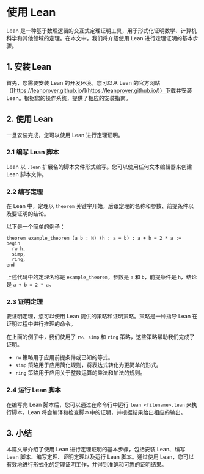 # 使用 Lean

Lean 是一种基于数理逻辑的交互式定理证明工具，用于形式化证明数学、计算机科学和其他领域的定理。在本文中，我们将介绍使用 Lean 进行定理证明的基本步骤。

## 1. 安装 Lean

首先，您需要安装 Lean 的开发环境。您可以从 Lean 的官方网站（[https://leanprover.github.io/](https://leanprover.github.io/)）下载并安装 Lean。根据您的操作系统，提供了相应的安装指南。

## 2. 使用 Lean

一旦安装完成，您可以使用 Lean 进行定理证明。

### 2.1 编写 Lean 脚本

Lean 以 `.lean` 扩展名的脚本文件形式编写。您可以使用任何文本编辑器来创建 Lean 脚本文件。

### 2.2 编写定理

在 Lean 中，定理以 `theorem` 关键字开始，后跟定理的名称和参数、前提条件以及要证明的结论。

以下是一个简单的例子：

```lean
theorem example_theorem (a b : ℕ) (h : a = b) : a + b = 2 * a :=
begin
  rw h,
  simp,
  ring,
end
```

上述代码中的定理名称是 `example_theorem`，参数是 `a` 和 `b`，前提条件是 `h`，结论是 `a + b = 2 * a`。

### 2.3 证明定理

要证明定理，您可以使用 Lean 提供的策略和证明策略。策略是一种指导 Lean 在证明过程中进行推理的命令。

在上面的例子中，我们使用了 `rw`、`simp` 和 `ring` 策略，这些策略帮助我们完成了证明。

- `rw` 策略用于应用前提条件或已知的等式。
- `simp` 策略用于应用简化规则，将表达式转化为更简单的形式。
- `ring` 策略用于应用关于整数运算的乘法和加法的规则。

### 2.4 运行 Lean 脚本

在编写完 Lean 脚本后，您可以通过在命令行中运行 `lean <filename>.lean` 来执行脚本。Lean 将会编译和检查脚本中的证明，并根据结果给出相应的输出。

## 3. 小结

本篇文章介绍了使用 Lean 进行定理证明的基本步骤，包括安装 Lean、编写 Lean 脚本、编写定理、证明定理以及运行 Lean 脚本。通过使用 Lean，您可以有效地进行形式化的定理证明工作，并得到准确和可靠的证明结果。